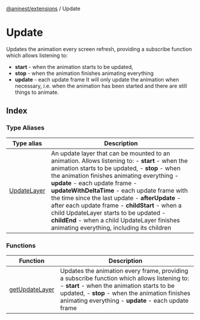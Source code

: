 [@aninest/extensions](../index.md) / Update

# Update

Updates the animation every screen refresh, providing a subscribe function which allows
listening to:
- **start** - when the animation starts to be updated,
- **stop** - when the animation finishes animating everything
- **update** - each update frame
It will only update the animation when necessary, i.e. when the animation has
been started and there are still things to animate.

## Index

### Type Aliases

| Type alias | Description |
| ------ | ------ |
| [UpdateLayer](type-aliases/UpdateLayer.md) | An update layer that can be mounted to an animation. Allows listening to: - **start** - when the animation starts to be updated, - **stop** - when the animation finishes animating everything - **update** - each update frame - **updateWithDeltaTime** - each update frame with the time since the last update - **afterUpdate** - after each update frame - **childStart** - when a child UpdateLayer starts to be updated - **childEnd** - when a child UpdateLayer finishes animating everything, including its children |

### Functions

| Function | Description |
| ------ | ------ |
| [getUpdateLayer](functions/getUpdateLayer.md) | Updates the animation every frame, providing a subscribe function which allows listening to: - **start** - when the animation starts to be updated, - **stop** - when the animation finishes animating everything - **update** - each update frame |
